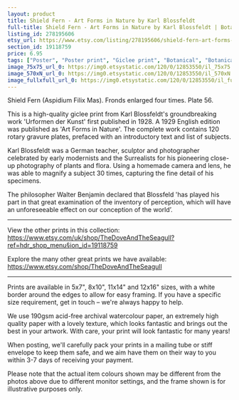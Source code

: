 ```yaml
---
layout: product
title: Shield Fern - Art Forms in Nature by Karl Blossfeldt 
full-title: Shield Fern - Art Forms in Nature by Karl Blossfeldt | Botanical print, wall art, room decor, black & white, sepia, photograph, print
listing_id: 278195606
etsy_url: https://www.etsy.com/listing/278195606/shield-fern-art-forms-in-nature-by-karl?utm_source=thedoveandtheseagull&utm_medium=api&utm_campaign=api
section_id: 19118759
price: 6.95
tags: ["Poster", "Poster print", "Giclee print", "Botanical", "Botanical art", "Wall art", "Botanical poster", "Photograph", "Vintage", "Black and white", "Sepia", "Minimal", "Fern"]
image_75x75_url_0: https://img0.etsystatic.com/120/0/12853550/il_75x75.966086038_i429.jpg
image_570xN_url_0: https://img0.etsystatic.com/120/0/12853550/il_570xN.966086038_i429.jpg
image_fullxfull_url_0: https://img0.etsystatic.com/120/0/12853550/il_fullxfull.966086038_i429.jpg
---
```

Shield Fern (Aspidium Filix Mas). Fronds enlarged four times. Plate 56.

This is a high-quality giclee print from Karl Blossfeldt&#39;s groundbreaking work &#39;Urformen der Kunst&#39; first published in 1928. A 1929 English edition was published as &#39;Art Forms in Nature&#39;. The complete work contains 120 rotary gravure plates, prefaced with an introductory text and list of subjects.

Karl Blossfeldt was a German teacher, sculptor and photographer celebrated by early modernists and the Surrealists for his pioneering close-up photography of plants and flora. Using a homemade camera and lens, he was able to magnify a subject 30 times, capturing the fine detail of his specimens.

The philosopher Walter Benjamin declared that Blossfeld &#39;has played his part in that great examination of the inventory of perception, which will have an unforeseeable effect on our conception of the world’. 

---

View the other prints in this collection: https://www.etsy.com/uk/shop/TheDoveAndTheSeagull?ref=hdr_shop_menu§ion_id=19118759

Explore the many other great prints we have available: https://www.etsy.com/shop/TheDoveAndTheSeagull

---

Prints are available in 5x7&quot;, 8x10&quot;, 11x14&quot; and 12x16&quot; sizes, with a white border around the edges to allow for easy framing. If you have a specific size requirement, get in touch – we&#39;re always happy to help.

We use 190gsm acid-free archival watercolour paper, an extremely high quality paper with a lovely texture, which looks fantastic and brings out the best in your artwork. With care, your print will look fantastic for many years!

When posting, we&#39;ll carefully pack your prints in a mailing tube or stiff envelope to keep them safe, and we aim have them on their way to you within 3-7 days of receiving your payment.

Please note that the actual item colours shown may be different from the photos above due to different monitor settings, and the frame shown is for illustrative purposes only.
